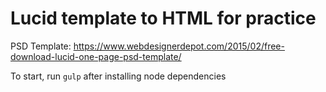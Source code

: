 # Lucid template to HTML for practice

PSD Template: https://www.webdesignerdepot.com/2015/02/free-download-lucid-one-page-psd-template/

To start, run `gulp` after installing node dependencies
